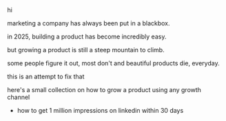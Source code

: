 hi

marketing a company has always been put in a blackbox.

in 2025, building a product has become incredibly easy.

but growing a product is still a steep mountain to climb. 

some people figure it out, most don't and beautiful products die, everyday. 

this is an attempt to fix that

here's a small collection on how to grow a product using any growth channel


- how to get 1 million impressions on linkedin within 30 days
